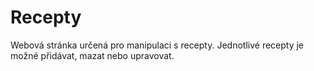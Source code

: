 # Recepty

Webová stránka určená pro manipulaci s recepty. Jednotlivé recepty je možné přidávat, mazat nebo  upravovat.
